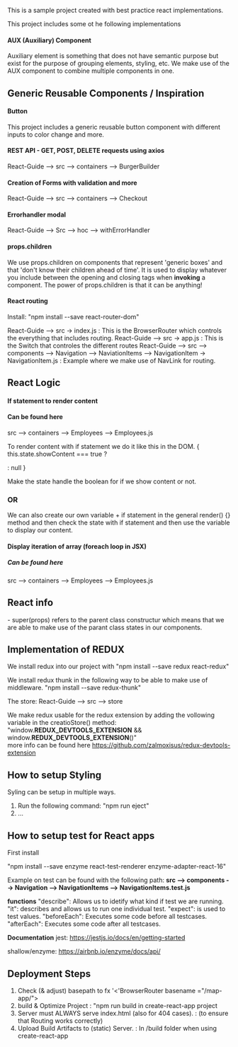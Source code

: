 This is a sample project created with best practice react implementations. 

This project includes some ot he following implementations

<h4>AUX (Auxiliary) Component</h4>
Auxiliary element is something that does not have semantic purpose but exist for the purpose of grouping elements, styling, etc. We make use of the AUX component to combine multiple components in one. 

<h2>Generic Reusable Components / Inspiration</h2>

<h4>Button</h4>
This project includes a generic reusable button component with different inputs to color change and more.

<h4>REST API - GET, POST, DELETE requests using axios</h4>
React-Guide --> src --> containers --> BurgerBuilder

<h4>Creation of Forms with validation and more </h4>
React-Guide --> src --> containers --> Checkout

<h4>Errorhandler modal</h4>
React-Guide --> Src --> hoc --> withErrorHandler

<h4>props.children</h4>
We use props.children on components that represent 'generic boxes' and that 'don't know their children ahead of time'. It is used to display whatever you include between the opening and closing tags when <b>invoking</b> a component. The power of props.children is that it can be anything! 

<h4>React routing</h4>
Install: 
"npm install --save react-router-dom"

React-Guide --> src -> index.js   : This is the BrowserRouter which controls the everything that includes routing.
React-Guide --> src -> app.js     : This is the Switch that controles the different routes
React-Guide --> src --> components --> Navigation --> NaviationItems --> NavigationItem -> NavigationItem.js    : Example where we make use of NavLink for routing.



<h2> React Logic </h2>

<h4>If statement to render content </h4>

<h4> Can be found here </h4>
src --> containers --> Employees --> Employees.js

To render content with if statement we do it like this in the DOM.
{ this.state.showContent === true ? 
  <div
    <p im visible </p
  div> : null
 } 
 
 Make the state handle the boolean for if we show content or not. 
 
 <h3> OR </h3>
 We can also create our own variable + if statement in the general render() {} method and then check the state with if statement and then use the variable to display our content. 
 
 <h4>Display iteration of array (foreach loop in JSX)</h4>
 <h5>Can be found here </h5>
 src --> containers --> Employees --> Employees.js

<h2> React info </h2>
- super(props) refers to the parent class constructur which means that we are able to make use of the parant class states in our components.


<h2>Implementation of REDUX</h2>
We install redux into our project with 
"npm install --save redux react-redux"

We install redux thunk in the following way to be able to make use of middleware.
"npm install --save redux-thunk"

The store:
React-Guide --> src --> store

We make redux usable for the redux extension by adding the vollowing variable in the creatioStore() method:
<br>
"window.__REDUX_DEVTOOLS_EXTENSION__ && window.__REDUX_DEVTOOLS_EXTENSION__()"
<br>
more info can be found here
https://github.com/zalmoxisus/redux-devtools-extension

<h2>How to setup Styling</h2>

Syling can be setup in multiple ways.

1. Run the following command: "npm run eject" 
2. ...



<h2>How to setup test for React apps</h2>
First install 

"npm install --save enzyme react-test-renderer enzyme-adapter-react-16"

Example on test can be found with the following path: 
<b>src --> components --> Navigation --> NavigationItems --> NavigationItems.test.js</b>

<b>functions</b>
"describe":    Allows us to idetify what kind if test we are running.
"it":          describes and allows us to run one individual test. 
"expect":      is used to test values.
"beforeEach":  Executes some code before all testcases.
"afterEach":   Executes some code after all testcases.

<b>Documentation</b>
jest: https://jestjs.io/docs/en/getting-started

shallow/enzyme: https://airbnb.io/enzyme/docs/api/



<h2>Deployment Steps</h2>

1. Check (& adjust) basepath to fx '<'BrowserRouter basename ="/map-app/"> 
2. build & Optimize Project : "npm run build in create-react-app project
3. Server must ALWAYS serve index.html (also for 404 cases). : (to ensure that Routing works correctly) 
4. Upload Build Artifacts to (static) Server. : In /build folder when using create-react-app